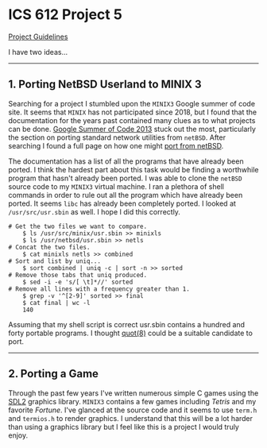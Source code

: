  ICS 612 Project 5
 ==================
 [Project Guidelines](http://www2.hawaii.edu/~esb/2021spring.ics612/project5.html)

 I have two ideas...

-----------------------------------------
## 1. Porting NetBSD Userland to MINIX 3 
Searching for a project I stumbled upon the `MINIX3` Google summer of code site. It seems that `MINIX` has not participated since 2018, but I found that the documentation for the years past contained many clues as to what projects can be done. [Google Summer of Code 2013](https://wiki.minix3.org/doku.php?id=soc:2013:projects) stuck out the most, particularly the section on porting standard network utilities from `netBSD`. After searching I found a full page on how one might [port from netBSD](https://wiki.minix3.org/doku.php?id=developersguide:portingnetbsduserland).

The documentation has a list of all the programs that have already been ported. I think the hardest part about this task would be finding a worthwhile program that hasn't already been ported. I was able to clone the `netBSD` source code to my `MINIX3` virtual machine. I ran a plethora of shell commands in order to rule out all the program which have already been ported. It seems `libc` has already been completely ported. I looked at `/usr/src/usr.sbin` as well. I hope I did this correctly.

    # Get the two files we want to compare.
        $ ls /usr/src/minix/usr.sbin >> minixls
        $ ls /usr/netbsd/usr.sbin >> netls
    # Concat the two files.
        $ cat minixls netls >> combined
    # Sort and list by uniq...
        $ sort combined | uniq -c | sort -n >> sorted
    # Remove those tabs that uniq produced.
        $ sed -i -e 's/[ \t]*//' sorted
    # Remove all lines with a frequency greater than 1.
        $ grep -v '^[2-9]' sorted >> final
        $ cat final | wc -l
        140
Assuming that my shell script is correct usr.sbin contains a hundred and forty portable programs. I thought [quot(8)](https://man.netbsd.org/NetBSD-5.0.1/quot.8) could be a suitable candidate to port.

--------------------
## 2. Porting a Game
Through the past few years I've written numerous simple C games using the [SDL2](https://www.libsdl.org/) graphics library. `MINIX3` contains a few games including _Tetris_ and my favorite _Fortune_. I've glanced at the source code and it seems to use `term.h` and `termios.h` to render graphics. I understand that this will be a lot harder than using a graphics library but I feel like this is a project I would truly enjoy.





  